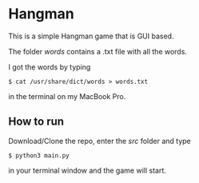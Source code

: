 # Hangman

This is a simple Hangman game that is GUI based.

The folder _words_ contains a .txt file with all the words.

I got the words by typing

```
$ cat /usr/share/dict/words > words.txt
```

in the terminal on my MacBook Pro.

## How to run

Download/Clone the repo, enter the *src* folder and type

```
$ python3 main.py 
```

in your terminal window and the game will start.
